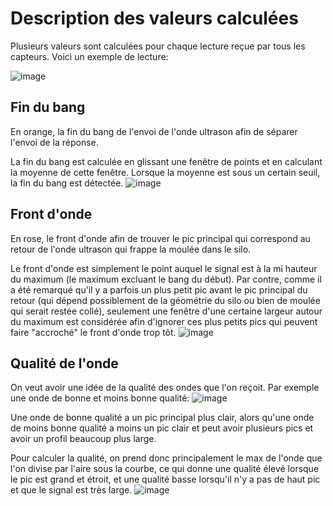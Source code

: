 # Description des valeurs calculées
Plusieurs valeurs sont calculées pour chaque lecture reçue par tous les capteurs. Voici un exemple de lecture:

![image](https://github.com/dvidbruhm/axceta/assets/15694483/0c85e35a-8f7d-4430-bf96-f544e226dbbd)

## Fin du bang
En orange, la fin du bang de l'envoi de l'onde ultrason afin de séparer l'envoi de la réponse.

La fin du bang est calculée en glissant une fenêtre de points et en calculant la moyenne de cette fenêtre. Lorsque la moyenne est sous un certain seuil, la fin du bang est détectée.
![image](https://github.com/dvidbruhm/axceta/assets/15694483/77bacb11-2c3e-4f8c-bfb9-64db9b2e1e0e)

## Front d'onde
En rose, le front d'onde afin de trouver le pic principal qui correspond au retour de l'onde ultrason qui frappe la moulée dans le silo.

Le front d'onde est simplement le point auquel le signal est à la mi hauteur du maximum (le maximum excluant le bang du début). Par contre, comme il a été remarqué qu'il y a parfois un plus petit pic avant le pic principal du retour (qui dépend possiblement de la géométrie du silo ou bien de moulée qui serait restée collé),
seulement une fenêtre d'une certaine largeur autour du maximum est considérée afin d'ignorer ces plus petits pics qui peuvent faire "accroché" le front d'onde trop tôt.
![image](https://github.com/dvidbruhm/axceta/assets/15694483/4737c8c5-8615-4645-9793-40ef63b1d3d8)

## Qualité de l'onde
On veut avoir une idée de la qualité des ondes que l'on reçoit. Par exemple une onde de bonne et moins bonne qualité:
![image](https://github.com/dvidbruhm/axceta/assets/15694483/83a69a4e-2373-4b3d-9ea9-5862de1adcff)

Une onde de bonne qualité a un pic principal plus clair, alors qu'une onde de moins bonne qualité a moins un pic clair et peut avoir plusieurs pics et avoir un profil beaucoup plus large.

Pour calculer la qualité, on prend donc principalement le max de l'onde que l'on divise par l'aire sous la courbe, ce qui donne une qualité élevé lorsque le pic est grand et étroit, et une qualité basse lorsqu'il n'y a pas de haut pic et que le signal est très large.
![image](https://github.com/dvidbruhm/axceta/assets/15694483/def09aee-5d0d-4b9b-9e88-33681dad01cb)
